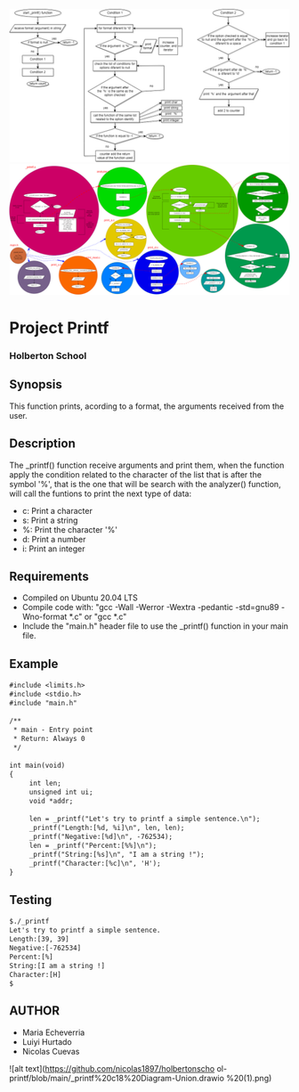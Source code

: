 ![alt text](https://github.com/nicolas1897/holbertonschool-printf/blob/main/_printf%20c18%20Diagram-General.drawio.png)
![alt text](https://github.com/nicolas1897/holbertonschool-printf/blob/main/_printf%20c18%20Diagram-Union.drawio%20(1).png)
# Project Printf
### Holberton School 

## Synopsis

This function prints, acording to a format, the arguments received from the user.

## Description

The _printf() function receive arguments and print them, when the function apply the condition related to the character of the list that is after the symbol '%', that is the one that will be search with the analyzer() function, will call the funtions to print the next type of data:

* c: Print a character
* s: Print a string
* %: Print the character '%'
* d: Print a number
* i: Print an integer

## Requirements

* Compiled on Ubuntu 20.04 LTS
* Compile code with: "gcc -Wall -Werror -Wextra -pedantic -std=gnu89 -Wno-format *.c" or "gcc *.c"
* Include the "main.h" header file to use the _printf() function in your main file.

## Example

```
#include <limits.h>
#include <stdio.h>
#include "main.h"

/**
 * main - Entry point
 * Return: Always 0
 */

int main(void)
{
     int len;
     unsigned int ui;
     void *addr;

     len = _printf("Let's try to printf a simple sentence.\n");
     _printf("Length:[%d, %i]\n", len, len);
     _printf("Negative:[%d]\n", -762534);
     len = _printf("Percent:[%%]\n");
     _printf("String:[%s]\n", "I am a string !");
     _printf("Character:[%c]\n", 'H');
}
```

## Testing

```
$./_printf
Let's try to printf a simple sentence.
Length:[39, 39]
Negative:[-762534]
Percent:[%]
String:[I am a string !]
Character:[H]
$
```
## AUTHOR
* Maria Echeverria
* Luiyi Hurtado
* Nicolas Cuevas

![alt text](https://github.com/nicolas1897/holbertonscho
ol-printf/blob/main/_printf%20c18%20Diagram-Union.drawio
%20(1).png)